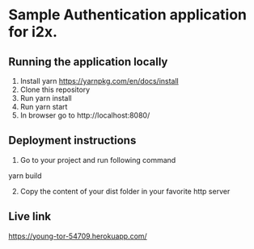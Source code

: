 # Sample Authentication application for i2x.

## Running the application locally

1) Install yarn https://yarnpkg.com/en/docs/install
2) Clone this repository
3) Run yarn install
4) Run yarn start
5) In browser go to http://localhost:8080/


## Deployment instructions
1) Go to your project and run following command

yarn build

2) Copy the content of your dist folder in your favorite http server


## Live link
https://young-tor-54709.herokuapp.com/